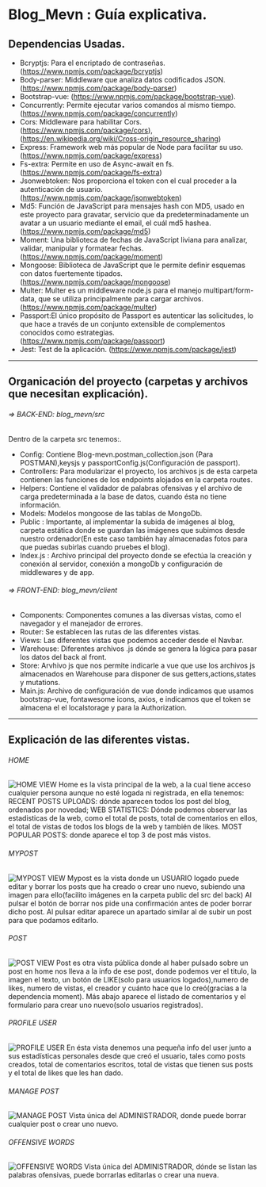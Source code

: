 # Blog_Mevn : Guía explicativa.

## Dependencias Usadas.

- Bcryptjs: Para el encriptado de contraseñas. (https://www.npmjs.com/package/bcryptjs)
- Body-parser: Middleware que analiza datos codificados JSON. (https://www.npmjs.com/package/body-parser)
- Bootstrap-vue: (https://www.npmjs.com/package/bootstrap-vue).
- Concurrently: Permite ejecutar varios comandos al mismo  tiempo. (https://www.npmjs.com/package/concurrently)
- Cors: Middleware para habilitar Cors. (https://www.npmjs.com/package/cors),(https://en.wikipedia.org/wiki/Cross-origin_resource_sharing)
- Express: Framework web más popular de Node para facilitar su uso. (https://www.npmjs.com/package/express)
- Fs-extra: Permite en uso de Async-await en fs. (https://www.npmjs.com/package/fs-extra)
- Jsonwebtoken: Nos proporciona el token con el cual proceder a la autenticación de usuario.(https://www.npmjs.com/package/jsonwebtoken)
- Md5: Función de JavaScript para mensajes hash con MD5, usado en este proyecto para gravatar, servicio que da predeterminadamente un avatar a un usuario mediante el email, el cuál md5 hashea.(https://www.npmjs.com/package/md5)
- Moment: Una biblioteca de fechas de JavaScript liviana para analizar, validar, manipular y formatear fechas. (https://www.npmjs.com/package/moment)
- Mongoose: Biblioteca de JavaScript que le permite definir esquemas con datos fuertemente tipados. (https://www.npmjs.com/package/mongoose)
- Multer: Multer es un middleware node.js para el manejo multipart/form-data, que se utiliza principalmente para cargar archivos. (https://www.npmjs.com/package/multer)
- Passport:El único propósito de Passport es autenticar las solicitudes, lo que hace a través de un conjunto extensible de complementos conocidos como estrategias.(https://www.npmjs.com/package/passport)
- Jest: Test de la aplicación. (https://www.npmjs.com/package/jest)

-----------------------------------------------------------------------------------------------------------------------------------------------------------------------------------------------------------------------------------

## Organicación del proyecto (carpetas y archivos que necesitan explicación).

###### => BACK-END: blog_mevn/src

Dentro de la carpeta src tenemos:.
- Config: Contiene Blog-mevn.postman_collection.json (Para POSTMAN),keysjs y passportConfig.js(Configuración de passport).
- Controllers: Para modularizar el proyecto, los archivos js de esta carpeta contienen las funciones de los endpoints alojados en la carpeta routes.
- Helpers: Contiene el validador de palabras ofensivas y el archivo de carga predeterminada a la base de datos, cuando ésta no tiene información.
- Models: Modelos mongoose de las tablas de MongoDb.
- Public : Importante, al implementar la subida de imágenes al blog, carpeta estática donde se guardan las imágenes que subimos desde nuestro ordenador(En este caso también hay almacenadas fotos para que puedas subirlas cuando pruebes el blog).
- Index.js : Archivo principal del proyecto donde se efectúa la creación y conexión al servidor, conexión a mongoDb y configuración de middlewares y de app.

###### => FRONT-END: blog_mevn/client
- Components: Componentes comunes a las diversas vistas, como el navegador y el manejador de errores.
- Router: Se establecen las rutas de las diferentes vistas.
- Views: Las diferentes vistas que podemos acceder desde el Navbar.
- Warehouse: Diferentes archivos .js dónde se genera la lógica para pasar los datos del back al front.
- Store: Arvhivo js que nos permite indicarle a vue que use los archivos js almacenados en Warehouse para disponer de sus getters,actions,states y mutations.
- Main.js: Archivo de configuración de vue donde indicamos que usamos bootstrap-vue, fontawesome icons, axios, e indicamos que el token se almacena el el localstorage y para la Authorization.

-----------------------------------------------------------------------------------------------------------------------------------------------------------------------------------------------------------------------------------

## Explicación de las diferentes vistas.
###### HOME
![HOME VIEW](https://github.com/AndresO90/Blog_Mevn/blob/master/src/public/uploads/home.png)
Home es la vista principal de la web, a la cual tiene acceso cualquier persona aunque no esté logada ni registrada, en ella tenemos:
RECENT POSTS UPLOADS: dónde aparecen todos los post del blog, ordenados por novedad;  WEB STATISTICS: Dónde podemos observar las estadisticas de la web, como el total de posts, total de comentarios en ellos, el total de vistas de todos los blogs de la web y también de likes.
MOST POPULAR POSTS: donde aparece el top 3 de post más vistos.

###### MYPOST 

![MYPOST VIEW](https://github.com/AndresO90/Blog_Mevn/blob/master/src/public/uploads/myPostUser.png)
Mypost es la vista donde un USUARIO logado puede editar y borrar los posts que ha creado o crear uno nuevo, subiendo una imagen para ello(facilito imágenes en la carpeta public del src del back)
Al pulsar el botón de borrar nos pide una confirmación antes de poder borrar dicho post. Al pulsar editar aparece un apartado similar al de subir un post para que podamos editarlo.

###### POST
![POST VIEW](https://github.com/AndresO90/Blog_Mevn/blob/master/src/public/uploads/post.png)
Post es otra vista pública donde al haber pulsado sobre un post en home nos lleva a la info de ese post, donde podemos ver el titulo, la imagen el texto, un botón de LIKE(solo para usuarios logados),numero de likes, numero de vistas, el creador y cuánto hace que lo creó(gracias a la dependencia moment).
Más abajo aparece el listado de comentarios y el formulario para crear uno nuevo(solo usuarios registrados).

###### PROFILE USER
![PROFILE USER](https://github.com/AndresO90/Blog_Mevn/blob/master/src/public/uploads/profileUser.png)
En ésta vista denemos una pequeña info del user junto a sus estadísticas personales desde que creó el usuario, tales como posts creados, total de comentarios escritos, total de vistas que tienen sus posts y el total de likes que les han dado.

###### MANAGE POST
![MANAGE POST](https://github.com/AndresO90/Blog_Mevn/blob/master/src/public/uploads/managePostAdmin.png)
Vista única del ADMINISTRADOR, donde puede borrar cualquier post o crear uno nuevo.

###### OFFENSIVE WORDS
![OFFENSIVE WORDS](https://github.com/AndresO90/Blog_Mevn/blob/master/src/public/uploads/offWordAdmin.png)
Vista única del ADMINISTRADOR, dónde se listan las palabras ofensivas, puede borrarlas editarlas o crear una nueva.
